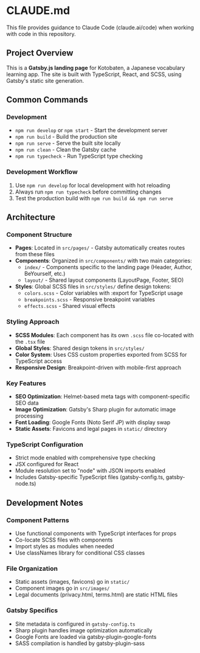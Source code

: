 # CLAUDE.md

This file provides guidance to Claude Code (claude.ai/code) when working with code in this repository.

## Project Overview

This is a **Gatsby.js landing page** for Kotobaten, a Japanese vocabulary learning app. The site is built with TypeScript, React, and SCSS, using Gatsby's static site generation.

## Common Commands

### Development
- `npm run develop` or `npm start` - Start the development server
- `npm run build` - Build the production site
- `npm run serve` - Serve the built site locally
- `npm run clean` - Clean the Gatsby cache
- `npm run typecheck` - Run TypeScript type checking

### Development Workflow
1. Use `npm run develop` for local development with hot reloading
2. Always run `npm run typecheck` before committing changes
3. Test the production build with `npm run build && npm run serve`

## Architecture

### Component Structure
- **Pages**: Located in `src/pages/` - Gatsby automatically creates routes from these files
- **Components**: Organized in `src/components/` with two main categories:
  - `index/` - Components specific to the landing page (Header, Author, BeYourself, etc.)
  - `layout/` - Shared layout components (LayoutPage, Footer, SEO)
- **Styles**: Global SCSS files in `src/styles/` define design tokens:
  - `colors.scss` - Color variables with :export for TypeScript usage
  - `breakpoints.scss` - Responsive breakpoint variables
  - `effects.scss` - Shared visual effects

### Styling Approach
- **SCSS Modules**: Each component has its own `.scss` file co-located with the `.tsx` file
- **Global Styles**: Shared design tokens in `src/styles/`
- **Color System**: Uses CSS custom properties exported from SCSS for TypeScript access
- **Responsive Design**: Breakpoint-driven with mobile-first approach

### Key Features
- **SEO Optimization**: Helmet-based meta tags with component-specific SEO data
- **Image Optimization**: Gatsby's Sharp plugin for automatic image processing
- **Font Loading**: Google Fonts (Noto Serif JP) with display swap
- **Static Assets**: Favicons and legal pages in `static/` directory

### TypeScript Configuration
- Strict mode enabled with comprehensive type checking
- JSX configured for React
- Module resolution set to "node" with JSON imports enabled
- Includes Gatsby-specific TypeScript files (gatsby-config.ts, gatsby-node.ts)

## Development Notes

### Component Patterns
- Use functional components with TypeScript interfaces for props
- Co-locate SCSS files with components
- Import styles as modules when needed
- Use classNames library for conditional CSS classes

### File Organization
- Static assets (images, favicons) go in `static/`
- Component images go in `src/images/`
- Legal documents (privacy.html, terms.html) are static HTML files

### Gatsby Specifics
- Site metadata is configured in `gatsby-config.ts`
- Sharp plugin handles image optimization automatically
- Google Fonts are loaded via gatsby-plugin-google-fonts
- SASS compilation is handled by gatsby-plugin-sass